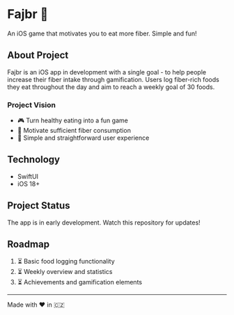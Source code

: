 # Fajbr 🥗

An iOS game that motivates you to eat more fiber. Simple and fun!

## About Project

Fajbr is an iOS app in development with a single goal - to help people increase their fiber intake through gamification. Users log fiber-rich foods they eat throughout the day and aim to reach a weekly goal of 30 foods.

### Project Vision
- 🎮 Turn healthy eating into a fun game
- 🎯 Motivate sufficient fiber consumption
- 💫 Simple and straightforward user experience

## Technology
- SwiftUI
- iOS 18+

## Project Status
The app is in early development. Watch this repository for updates!

## Roadmap
1. ⏳ Basic food logging functionality
2. ⏳ Weekly overview and statistics
3. ⏳ Achievements and gamification elements

---

Made with ❤️ in 🇨🇿
